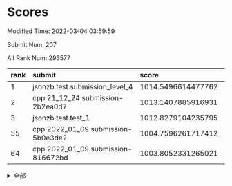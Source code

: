 # Scores

Modified Time: 2022-03-04 03:59:59

Submit Num: 207

All Rank Num: 293577

| rank |               submit               |       score        |       sigma        | pk_num |
| :--- | :--------------------------------- | :----------------- | :----------------- | :----- |
| 1    | jsonzb.test.submission_level_4     | 1014.5496614477762 | 0.8355884137980212 | 5671   |
| 2    | cpp.21_12_24.submission-2b2ea0d7   | 1013.1407885916931 | 0.8016447667809105 | 5675   |
| 3    | jsonzb.test.test_1                 | 1012.8279104235795 | 0.7974721633904241 | 5670   |
| 55   | cpp.2022_01_09.submission-5b0e3de2 | 1004.7596261717412 | 0.7231174353872456 | 5672   |
| 64   | cpp.2022_01_09.submission-816672bd | 1003.8052331265021 | 0.7035236772570659 | 5673   |


<details>
<summary>全部</summary>

| rank |                 submit                 |       score        |       sigma        | pk_num |
| :--- | :------------------------------------- | :----------------- | :----------------- | :----- |
| 1    | jsonzb.test.submission_level_4         | 1014.5496614477762 | 0.8355884137980212 | 5671   |
| 2    | cpp.21_12_24.submission-2b2ea0d7       | 1013.1407885916931 | 0.8016447667809105 | 5675   |
| 3    | jsonzb.test.test_1                     | 1012.8279104235795 | 0.7974721633904241 | 5670   |
| 4    | gobigger.level_3.submission_level_3_38 | 1012.2067104743364 | 0.7634262291016782 | 5675   |
| 5    | gobigger.level_3.submission_level_3_35 | 1011.5111950443161 | 0.7996094690633777 | 5674   |
| 6    | gobigger.level_3.submission_level_3_29 | 1011.2542840746542 | 0.7655809484820985 | 5679   |
| 7    | gobigger.level_3.submission_level_3_49 | 1011.1649130518682 | 0.764674622511768  | 5671   |
| 8    | gobigger.level_3.submission_level_3_14 | 1011.1604860806277 | 0.7551640225361702 | 5673   |
| 9    | gobigger.level_3.submission_level_3_3  | 1010.9922082411947 | 0.7734583239425729 | 5673   |
| 10   | gobigger.level_3.submission_level_3_15 | 1010.9751977070671 | 0.7802609634042109 | 5674   |
| 11   | gobigger.level_3.submission_level_3_47 | 1010.892649403997  | 0.7537905015923587 | 5668   |
| 12   | gobigger.level_3.submission_level_3_10 | 1010.831458046265  | 0.7768170230394341 | 5673   |
| 13   | gobigger.level_3.submission_level_3_18 | 1010.7350493620555 | 0.7632549493964176 | 5667   |
| 14   | gobigger.level_3.submission_level_3_12 | 1010.6179402884005 | 0.7697336302324446 | 5671   |
| 15   | gobigger.level_3.submission_level_3_4  | 1010.6174124480095 | 0.7587062497804841 | 5671   |
| 16   | gobigger.level_3.submission_level_3_8  | 1010.5962717313037 | 0.7618522822810837 | 5673   |
| 17   | gobigger.level_3.submission_level_3_0  | 1010.5430997634355 | 0.7597232503440622 | 5670   |
| 18   | gobigger.level_3.submission_level_3_42 | 1010.5276290588511 | 0.7518926573551361 | 5673   |
| 19   | gobigger.level_3.submission_level_3_27 | 1010.3490678887363 | 0.7530781240443271 | 5673   |
| 20   | gobigger.level_3.submission_level_3_31 | 1010.3346784294731 | 0.7710848323427688 | 5677   |
| 21   | gobigger.level_3.submission_level_3_40 | 1010.2637295767994 | 0.7741178566318495 | 5675   |
| 22   | gobigger.level_3.submission_level_3_37 | 1010.2611186937112 | 0.746710206578599  | 5674   |
| 23   | gobigger.level_3.submission_level_3_19 | 1010.2371262010802 | 0.7585508346773864 | 5666   |
| 24   | gobigger.level_3.submission_level_3_9  | 1010.234396012378  | 0.7773040615289806 | 5674   |
| 25   | gobigger.level_3.submission_level_3_46 | 1010.185758027002  | 0.7737049564603321 | 5678   |
| 26   | gobigger.level_3.submission_level_3_28 | 1010.1737712268405 | 0.7721671248149984 | 5670   |
| 27   | gobigger.level_3.submission_level_3_2  | 1010.1524770350804 | 0.7865371739331886 | 5678   |
| 28   | gobigger.level_3.submission_level_3_43 | 1010.1473377705025 | 0.7624856413305293 | 5677   |
| 29   | gobigger.level_3.submission_level_3_26 | 1010.1106325109835 | 0.7665945448835911 | 5672   |
| 30   | gobigger.level_3.submission_level_3_16 | 1010.1048581321586 | 0.7633776094797056 | 5675   |
| 31   | gobigger.level_3.submission_level_3_1  | 1010.0096055240808 | 0.7671042881027689 | 5667   |
| 32   | gobigger.level_3.submission_level_3_17 | 1009.9475581324576 | 0.7468726906509046 | 5672   |
| 33   | gobigger.level_3.submission_level_3_36 | 1009.9433734954991 | 0.7608433540341775 | 5670   |
| 34   | gobigger.level_3.submission_level_3_41 | 1009.9286346898912 | 0.7620620904907656 | 5672   |
| 35   | gobigger.level_3.submission_level_3_45 | 1009.895019631463  | 0.75822739576955   | 5673   |
| 36   | gobigger.level_3.submission_level_3_39 | 1009.8570577528558 | 0.7780791670772303 | 5673   |
| 37   | gobigger.level_3.submission_level_3_32 | 1009.8352656891159 | 0.7472083240632265 | 5675   |
| 38   | gobigger.level_3.submission_level_3_7  | 1009.7695736447241 | 0.7483348245713137 | 5676   |
| 39   | gobigger.level_3.submission_level_3_44 | 1009.7457097039053 | 0.7528695513607566 | 5675   |
| 40   | gobigger.level_3.submission_level_3_20 | 1009.7124738722592 | 0.7508401751496742 | 5674   |
| 41   | gobigger.level_3.submission_level_3_30 | 1009.6115159313641 | 0.7626993806317316 | 5672   |
| 42   | gobigger.level_3.submission_level_3_13 | 1009.5513054889386 | 0.7710100683731277 | 5669   |
| 43   | gobigger.level_3.submission_level_3_33 | 1009.3393038189149 | 0.7729789712341166 | 5676   |
| 44   | gobigger.level_3.submission_level_3_11 | 1009.3368085845232 | 0.7606174932497041 | 5673   |
| 45   | gobigger.level_3.submission_level_3_24 | 1009.3248970263219 | 0.7634808972975776 | 5672   |
| 46   | gobigger.level_3.submission_level_3_21 | 1009.2879880278456 | 0.769361352150196  | 5670   |
| 47   | gobigger.level_3.submission_level_3_25 | 1009.2647702686841 | 0.7594334311241049 | 5672   |
| 48   | gobigger.level_3.submission_level_3_34 | 1009.1184182646963 | 0.7340018271876012 | 5674   |
| 49   | gobigger.level_3.submission_level_3_48 | 1009.0864164800421 | 0.7536538420750996 | 5673   |
| 50   | gobigger.level_3.submission_level_3_5  | 1009.0121977634512 | 0.7621554233404157 | 5673   |
| 51   | gobigger.level_3.submission_level_3_6  | 1008.9665712414591 | 0.7398493188642121 | 5678   |
| 52   | gobigger.level_3.submission_level_3_22 | 1008.8427966088805 | 0.7449517884924498 | 5673   |
| 53   | gobigger.level_3.submission_level_3_23 | 1007.2450891065232 | 0.746769600356971  | 5675   |
| 54   | gobigger.level_1.submission_level_1_24 | 1004.8956617331272 | 0.721729160507943  | 5675   |
| 55   | cpp.2022_01_09.submission-5b0e3de2     | 1004.7596261717412 | 0.7231174353872456 | 5672   |
| 56   | gobigger.level_1.submission_level_1_3  | 1004.4673095230268 | 0.7342088259052462 | 5673   |
| 57   | gobigger.level_1.submission_level_1_12 | 1004.2847633142839 | 0.7326824308057104 | 5671   |
| 58   | gobigger.level_1.submission_level_1_38 | 1004.2393185697744 | 0.7172237745522636 | 5671   |
| 59   | gobigger.level_1.submission_level_1_47 | 1004.1724340146468 | 0.7231274145427217 | 5674   |
| 60   | gobigger.level_1.submission_level_1_4  | 1004.1504098689115 | 0.7274950530112028 | 5672   |
| 61   | gobigger.level_1.submission_level_1_16 | 1004.0469485823941 | 0.715444668103325  | 5675   |
| 62   | gobigger.level_1.submission_level_1_41 | 1003.9628443005166 | 0.7180993194804315 | 5673   |
| 63   | gobigger.level_1.submission_level_1_8  | 1003.829500513162  | 0.716094302966481  | 5675   |
| 64   | cpp.2022_01_09.submission-816672bd     | 1003.8052331265021 | 0.7035236772570659 | 5673   |
| 65   | gobigger.level_1.submission_level_1_9  | 1003.8038945376704 | 0.7158440386427648 | 5673   |
| 66   | gobigger.level_1.submission_level_1_39 | 1003.7840756383466 | 0.7277044746540956 | 5674   |
| 67   | gobigger.level_1.submission_level_1_29 | 1003.662584415533  | 0.7155387333397042 | 5669   |
| 68   | gobigger.level_1.submission_level_1_21 | 1003.5780538345355 | 0.7284837709452261 | 5675   |
| 69   | gobigger.level_1.submission_level_1_20 | 1003.5589204949608 | 0.7155614810413922 | 5677   |
| 70   | gobigger.level_1.submission_level_1_27 | 1003.5543344948937 | 0.7181466083758395 | 5672   |
| 71   | gobigger.level_1.submission_level_1_15 | 1003.539685797257  | 0.7203820423539046 | 5674   |
| 72   | gobigger.level_1.submission_level_1_19 | 1003.5334032846065 | 0.7178317031721191 | 5676   |
| 73   | gobigger.level_1.submission_level_1_40 | 1003.5272128631826 | 0.7286848376722079 | 5675   |
| 74   | gobigger.level_1.submission_level_1_35 | 1003.5203406194778 | 0.7112819462705479 | 5671   |
| 75   | gobigger.level_1.submission_level_1_26 | 1003.415467509341  | 0.7167526388166903 | 5675   |
| 76   | gobigger.level_1.submission_level_1_49 | 1003.3878108089539 | 0.7173767871693142 | 5673   |
| 77   | gobigger.level_1.submission_level_1_22 | 1003.3714543514728 | 0.7179909566224077 | 5673   |
| 78   | gobigger.level_1.submission_level_1_28 | 1003.3705945095321 | 0.7220118589635938 | 5668   |
| 79   | gobigger.level_1.submission_level_1_6  | 1003.3316769899982 | 0.7049291985333429 | 5672   |
| 80   | gobigger.level_1.submission_level_1_5  | 1003.283976207667  | 0.7302241690167068 | 5680   |
| 81   | gobigger.level_1.submission_level_1_37 | 1003.280376516852  | 0.7118570432470317 | 5675   |
| 82   | gobigger.level_1.submission_level_1_0  | 1003.2638921232971 | 0.7123343924354487 | 5672   |
| 83   | gobigger.level_1.submission_level_1_43 | 1003.1980348775131 | 0.7162544927171867 | 5671   |
| 84   | gobigger.level_1.submission_level_1_10 | 1003.0789549203498 | 0.7290426625746551 | 5676   |
| 85   | gobigger.level_1.submission_level_1_45 | 1003.0439614542173 | 0.718343774870153  | 5672   |
| 86   | gobigger.level_1.submission_level_1_11 | 1002.9973373896014 | 0.7214993708137933 | 5672   |
| 87   | gobigger.level_1.submission_level_1_42 | 1002.9525369658795 | 0.7208334174009086 | 5674   |
| 88   | gobigger.level_1.submission_level_1_14 | 1002.9421238042895 | 0.7170487769287522 | 5668   |
| 89   | gobigger.level_1.submission_level_1_13 | 1002.9401266358556 | 0.7203753431018204 | 5677   |
| 90   | gobigger.level_1.submission_level_1_25 | 1002.9246755194479 | 0.719428384661996  | 5665   |
| 91   | gobigger.level_1.submission_level_1_32 | 1002.8937241331839 | 0.7181181966424155 | 5671   |
| 92   | gobigger.level_1.submission_level_1_2  | 1002.8214124452232 | 0.714289958577116  | 5674   |
| 93   | gobigger.level_1.submission_level_1_1  | 1002.7720336717457 | 0.7179171293300092 | 5670   |
| 94   | gobigger.level_1.submission_level_1_17 | 1002.7562316325425 | 0.7067561476376326 | 5672   |
| 95   | gobigger.level_1.submission_level_1_31 | 1002.6385066393514 | 0.7155998247877057 | 5673   |
| 96   | gobigger.level_1.submission_level_1_18 | 1002.6281175392342 | 0.7184391701632952 | 5671   |
| 97   | gobigger.level_1.submission_level_1_33 | 1002.6224474832942 | 0.7154389755544623 | 5671   |
| 98   | gobigger.level_1.submission_level_1_46 | 1002.5837319450062 | 0.7250654354544608 | 5673   |
| 99   | gobigger.level_1.submission_level_1_34 | 1002.569321844273  | 0.7000442448950622 | 5675   |
| 100  | gobigger.level_1.submission_level_1_36 | 1002.4230655772182 | 0.7069391688036062 | 5671   |
| 101  | gobigger.level_1.submission_level_1_7  | 1002.3090897781605 | 0.715127167957457  | 5667   |
| 102  | gobigger.level_1.submission_level_1_44 | 1002.2593392980816 | 0.7102853633702049 | 5676   |
| 103  | gobigger.level_1.submission_level_1_48 | 1002.1052901919268 | 0.707854767531801  | 5678   |
| 104  | gobigger.level_1.submission_level_1_23 | 1001.9916550269702 | 0.7161276565082031 | 5672   |
| 105  | gobigger.level_1.submission_level_1_30 | 1001.5359062584711 | 0.7116940372963818 | 5669   |
| 106  | gobigger.random.submission_random_5    | 997.2837883697047  | 0.7081806934367019 | 5677   |
| 107  | gobigger.random.submission_random_32   | 997.2196771831032  | 0.6994253802715131 | 5677   |
| 108  | gobigger.random.submission_random_15   | 996.9795001990252  | 0.7133071137378737 | 5674   |
| 109  | gobigger.random.submission_random_27   | 996.9775612235019  | 0.7121575647973087 | 5666   |
| 110  | gobigger.random.submission_random_37   | 996.9133993270148  | 0.7175171929740647 | 5673   |
| 111  | gobigger.random.submission_random_28   | 996.8834367619619  | 0.7138449997606359 | 5670   |
| 112  | gobigger.random.submission_random_1    | 996.6786281276816  | 0.7060723495349288 | 5672   |
| 113  | gobigger.random.submission_random_9    | 996.6125731605641  | 0.7135752929576733 | 5670   |
| 114  | gobigger.random.submission_random_4    | 996.6076497429607  | 0.7025515004227074 | 5672   |
| 115  | gobigger.random.submission_random_43   | 996.542284187043   | 0.7056050182326554 | 5673   |
| 116  | gobigger.random.submission_random_38   | 996.3822226314896  | 0.7164428813012813 | 5668   |
| 117  | gobigger.random.submission_random_14   | 996.3561579230392  | 0.7088858639524879 | 5670   |
| 118  | gobigger.random.submission_random_13   | 996.3300689357714  | 0.7062748844086596 | 5669   |
| 119  | gobigger.random.submission_random_11   | 996.324181727123   | 0.7039353386015034 | 5668   |
| 120  | gobigger.random.submission_random_35   | 996.3188369734507  | 0.7182412448888009 | 5675   |
| 121  | gobigger.random.submission_random_10   | 996.3182981694792  | 0.7099622852466472 | 5674   |
| 122  | gobigger.random.submission_random_36   | 996.2812969802395  | 0.7069320655305238 | 5676   |
| 123  | gobigger.random.submission_random_40   | 996.2612370624998  | 0.7085101625406968 | 5673   |
| 124  | gobigger.random.submission_random_47   | 996.2266203656063  | 0.7088395027445715 | 5664   |
| 125  | gobigger.random.submission_random_49   | 996.1903814029296  | 0.7084258355838898 | 5671   |
| 126  | gobigger.random.submission_random_39   | 996.1364554938423  | 0.7129217068933589 | 5675   |
| 127  | gobigger.random.submission_random_48   | 996.1118477983435  | 0.7226611759922003 | 5673   |
| 128  | gobigger.random.submission_random_8    | 996.058665320749   | 0.7241018211596728 | 5675   |
| 129  | gobigger.random.submission_random_3    | 996.0351567106203  | 0.7145167576417387 | 5674   |
| 130  | gobigger.random.submission_random_44   | 996.0147939406753  | 0.7089451194244261 | 5670   |
| 131  | gobigger.random.submission_random_16   | 996.003906754277   | 0.71893419799874   | 5673   |
| 132  | gobigger.random.submission_random_19   | 995.9986964626368  | 0.7005021415488331 | 5667   |
| 133  | gobigger.random.submission_random_20   | 995.8961337985854  | 0.699600087191669  | 5679   |
| 134  | gobigger.random.submission_random_30   | 995.8350228015194  | 0.7076853071800516 | 5671   |
| 135  | gobigger.random.submission_random_24   | 995.8331611848315  | 0.7050960119504888 | 5671   |
| 136  | gobigger.random.submission_random_34   | 995.8324504393663  | 0.7248983986840914 | 5676   |
| 137  | gobigger.random.submission_random_41   | 995.8012774408535  | 0.7172076938697215 | 5676   |
| 138  | gobigger.random.submission_random_17   | 995.796663868508   | 0.7053230008824787 | 5674   |
| 139  | gobigger.random.submission_random_26   | 995.7938152092278  | 0.7045989646475378 | 5678   |
| 140  | gobigger.random.submission_random_33   | 995.7828289667531  | 0.7170285380276141 | 5679   |
| 141  | gobigger.random.submission_random_45   | 995.674616633968   | 0.7221573085351968 | 5673   |
| 142  | gobigger.random.submission_random_31   | 995.6631682932481  | 0.7151480997812669 | 5674   |
| 143  | gobigger.random.submission_random_46   | 995.5827391168312  | 0.7063261267543022 | 5670   |
| 144  | gobigger.random.submission_random_7    | 995.5305263615293  | 0.7060541852182135 | 5679   |
| 145  | gobigger.random.submission_random_23   | 995.5104316650006  | 0.7120887612312321 | 5678   |
| 146  | gobigger.random.submission_random_12   | 995.4208703137127  | 0.7107067508431945 | 5671   |
| 147  | gobigger.random.submission_random_25   | 995.419401544304   | 0.6988809776633519 | 5672   |
| 148  | gobigger.random.submission_random_2    | 995.2577835522328  | 0.7116837219360559 | 5673   |
| 149  | gobigger.random.submission_random_18   | 995.2316558510574  | 0.7087801472473576 | 5671   |
| 150  | gobigger.random.submission_random_21   | 995.1881159756964  | 0.711519004009754  | 5674   |
| 151  | gobigger.random.submission_random_42   | 995.0333067215656  | 0.7017797781253576 | 5679   |
| 152  | gobigger.random.submission_random_29   | 994.885619123641   | 0.7185858841176644 | 5669   |
| 153  | gobigger.random.submission_random_6    | 994.8599105099008  | 0.7261796536340117 | 5668   |
| 154  | gobigger.random.submission_random_22   | 994.6329274573734  | 0.7331128140992846 | 5678   |
| 155  | gobigger.level_2.submission_level_2_19 | 994.4585937846776  | 0.7255000365012871 | 5674   |
| 156  | gobigger.level_2.submission_level_2_17 | 994.327744435787   | 0.7313587864375313 | 5672   |
| 157  | gobigger.random.submission_random_0    | 994.2171956365042  | 0.7224421200188194 | 5678   |
| 158  | gobigger.level_2.submission_level_2_31 | 993.4253877989182  | 0.7320744332604524 | 5676   |
| 159  | gobigger.level_2.submission_level_2_39 | 993.3729465250992  | 0.7442212169516622 | 5675   |
| 160  | gobigger.level_2.submission_level_2_37 | 993.2984870578867  | 0.7330328974215587 | 5672   |
| 161  | gobigger.level_2.submission_level_2_21 | 993.2513478319164  | 0.7309335532625895 | 5676   |
| 162  | gobigger.level_2.submission_level_2_0  | 993.2066661249396  | 0.7430460160989188 | 5679   |
| 163  | gobigger.level_2.submission_level_2_35 | 993.2025324489824  | 0.7239185599276254 | 5674   |
| 164  | gobigger.level_2.submission_level_2_41 | 993.1638953282031  | 0.7343896748959021 | 5677   |
| 165  | gobigger.level_2.submission_level_2_28 | 993.1527207972828  | 0.7336867777214341 | 5672   |
| 166  | gobigger.level_2.submission_level_2_38 | 993.0928299552826  | 0.7444880764450195 | 5675   |
| 167  | gobigger.level_2.submission_level_2_13 | 992.876874908666   | 0.7344335434603241 | 5674   |
| 168  | gobigger.level_2.submission_level_2_45 | 992.850509655227   | 0.7306880443279258 | 5674   |
| 169  | gobigger.level_2.submission_level_2_1  | 992.7066453483408  | 0.7347985840406509 | 5675   |
| 170  | gobigger.level_2.submission_level_2_29 | 992.6841952888983  | 0.7286628461938393 | 5679   |
| 171  | gobigger.level_2.submission_level_2_23 | 992.5144080587021  | 0.726816152820909  | 5678   |
| 172  | gobigger.level_2.submission_level_2_18 | 992.5138070039362  | 0.7310172724461643 | 5677   |
| 173  | gobigger.level_2.submission_level_2_11 | 992.4451497002034  | 0.7646035618656376 | 5674   |
| 174  | gobigger.level_2.submission_level_2_24 | 992.419324203359   | 0.737411386042619  | 5677   |
| 175  | gobigger.level_2.submission_level_2_48 | 992.3696038359366  | 0.740559350660819  | 5675   |
| 176  | gobigger.level_2.submission_level_2_15 | 992.3422933556824  | 0.7420690584292212 | 5665   |
| 177  | gobigger.level_2.submission_level_2_30 | 992.3039881906175  | 0.7506748288838633 | 5669   |
| 178  | gobigger.level_2.submission_level_2_36 | 992.2847249395822  | 0.7338573589134398 | 5671   |
| 179  | gobigger.level_2.submission_level_2_32 | 992.24123468137    | 0.7531904392815751 | 5673   |
| 180  | gobigger.level_2.submission_level_2_12 | 992.2098120443212  | 0.7342418453661353 | 5673   |
| 181  | gobigger.level_2.submission_level_2_34 | 992.1649224991531  | 0.7607830509589134 | 5674   |
| 182  | gobigger.level_2.submission_level_2_46 | 991.8228196700328  | 0.7336115071171241 | 5676   |
| 183  | gobigger.level_2.submission_level_2_25 | 991.7260836316825  | 0.7311004995772962 | 5675   |
| 184  | gobigger.level_2.submission_level_2_27 | 991.660327017388   | 0.7486104722980894 | 5668   |
| 185  | gobigger.level_2.submission_level_2_40 | 991.5945690802383  | 0.746832928361817  | 5673   |
| 186  | gobigger.level_2.submission_level_2_16 | 991.5607332574735  | 0.7806208969591587 | 5675   |
| 187  | gobigger.level_2.submission_level_2_2  | 991.5054631001962  | 0.7517761009797052 | 5672   |
| 188  | gobigger.level_2.submission_level_2_33 | 991.302426784787   | 0.7447063113520812 | 5672   |
| 189  | gobigger.level_2.submission_level_2_7  | 991.2994068410651  | 0.77062276300859   | 5672   |
| 190  | gobigger.level_2.submission_level_2_14 | 991.284682161362   | 0.7531778200527398 | 5668   |
| 191  | gobigger.level_2.submission_level_2_47 | 991.2553853863426  | 0.768384795705648  | 5671   |
| 192  | gobigger.level_2.submission_level_2_22 | 991.1599695093424  | 0.779251142239496  | 5669   |
| 193  | gobigger.level_2.submission_level_2_5  | 991.1548515063859  | 0.7642569368141326 | 5668   |
| 194  | gobigger.level_2.submission_level_2_49 | 991.1493653063204  | 0.7600495018696725 | 5673   |
| 195  | gobigger.level_2.submission_level_2_6  | 991.0861678008848  | 0.748005477349077  | 5673   |
| 196  | gobigger.level_2.submission_level_2_44 | 991.0462004197593  | 0.7758889800157315 | 5677   |
| 197  | gobigger.level_2.submission_level_2_3  | 990.98620895034    | 0.7689682674304494 | 5670   |
| 198  | gobigger.level_2.submission_level_2_26 | 990.9610510912929  | 0.7516499280136972 | 5671   |
| 199  | gobigger.level_2.submission_level_2_4  | 990.9381920641018  | 0.7678088654089058 | 5671   |
| 200  | gobigger.level_2.submission_level_2_43 | 990.8234373086123  | 0.7621672877609298 | 5670   |
| 201  | gobigger.level_2.submission_level_2_9  | 990.7676950600845  | 0.7772265807756743 | 5668   |
| 202  | gobigger.level_2.submission_level_2_20 | 990.6317433516591  | 0.767418378197973  | 5675   |
| 203  | gobigger.level_2.submission_level_2_42 | 990.405740927701   | 0.7454308492026643 | 5670   |
| 204  | gobigger.level_2.submission_level_2_8  | 989.7410420863243  | 0.753542996703294  | 5679   |
| 205  | gobigger.level_2.submission_level_2_10 | 988.4612051898038  | 0.8076887403307088 | 5673   |
| 206  | gobigger.none.submission_none_0        | 979.3549627952958  | 1.2067860099835952 | 5674   |
| 207  | gobigger.none.submission_none_1        | 975.7060106506156  | 1.507538964937395  | 5675   |

</details>
